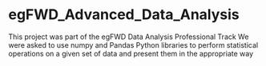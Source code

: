 # egFWD_Advanced_Data_Analysis
This project was part of the egFWD Data Analysis Professional Track
We were asked to use numpy and Pandas Python libraries to perform statistical operations on a given set of data and present them in
the appropriate way

